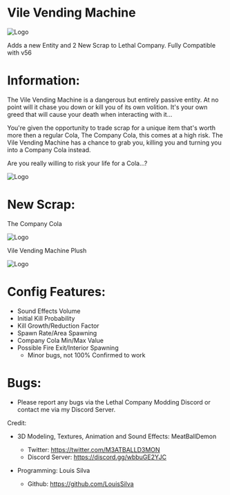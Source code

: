 # Vile Vending Machine
![Logo](https://i.imgur.com/LinyoYH.gif)

Adds a new Entity and 2 New Scrap to Lethal Company.
Fully Compatible with v56


# Information:
The Vile Vending Machine is a dangerous but entirely passive entity. At no point will it chase you down or kill you of its own volition.
It's your own greed that will cause your death when interacting with it...

You're given the opportunity to trade scrap for a unique item that's worth more then a regular Cola, The Company Cola, this comes at a high risk. The Vile Vending Machine has a chance to grab you, killing you and turning you into a Company Cola instead.

Are you really willing to risk your life for a Cola...?

![Logo](https://i.imgur.com/6KvkQEl.png)

# New Scrap:

The Company Cola

![Logo](https://i.imgur.com/l4LItxo.png)

Vile Vending Machine Plush

![Logo](https://i.imgur.com/ZX31qSS.png)


# Config Features:
- Sound Effects Volume
- Initial Kill Probability
- Kill Growth/Reduction Factor
- Spawn Rate/Area Spawning
- Company Cola Min/Max Value
- Possible Fire Exit/Interior Spawning
	+ Minor bugs, not 100% Confirmed to work

# Bugs:
- Please report any bugs via the Lethal Company Modding Discord or contact me via my Discord Server.

Credit:
- 3D Modeling, Textures, Animation and Sound Effects: MeatBallDemon
	+ Twitter: https://twitter.com/M3ATBALLD3MON
	+ Discord Server: https://discord.gg/wbbuGE2YJC

- Programming: Louis Silva
	+ Github: https://github.com/LouisSilva

